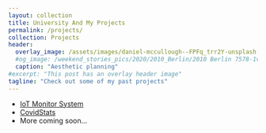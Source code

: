 ```yaml
---
layout: collection
title: University And My Projects
permalink: /projects/
collection: Projects
header:
  overlay_image: /assets/images/daniel-mccullough--FPFq_trr2Y-unsplash.jpg
  #og_image: /weekend_stories_pics/2020/2010_Berlin/2010 Berlin 7578-1v (02. Okt. 2020).jpg
  caption: "Aesthetic planning"
#excerpt: "This post has an overlay header image"
tagline: "Check out some of my past projects"
---
```


- [IoT Monitor System](/iot-monitor-system/)
- [CovidStats](/covid-stats/)
- More coming soon...